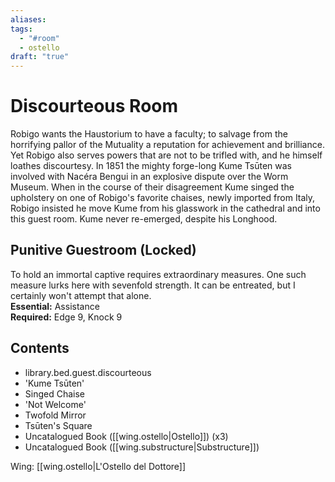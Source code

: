 ```yaml
---
aliases: 
tags:
  - "#room"
  - ostello
draft: "true"
---
```

# Discourteous Room
Robigo wants the Haustorium to have a faculty; to salvage from the horrifying pallor of the Mutuality a reputation for achievement and brilliance. Yet Robigo also serves powers that are not to be trifled with, and he himself loathes discourtesy. In 1851 the mighty forge-long Kume Tsūten was involved with Nacéra Bengui in an explosive dispute over the Worm Museum. When in the course of their disagreement Kume singed the upholstery on one of Robigo's favorite chaises, newly imported from Italy, Robigo insisted he move Kume from his glasswork in the cathedral and into this guest room. Kume never re-emerged, despite his Longhood.
## Punitive Guestroom (Locked)
To hold an immortal captive requires extraordinary measures. One such measure lurks here with sevenfold strength. It can be entreated, but I certainly won't attempt that alone.
<br>**Essential:** Assistance
<br>**Required:** Edge 9, Knock 9
## Contents
- library.bed.guest.discourteous
- 'Kume Tsūten'  
- Singed Chaise  
- 'Not Welcome'  
- Twofold Mirror  
- Tsūten's Square  
- Uncatalogued Book ([[wing.ostello|Ostello]]) (x3)
- Uncatalogued Book ([[wing.substructure|Substructure]])

Wing: [[wing.ostello|L'Ostello del Dottore]]
